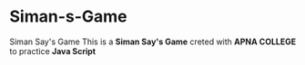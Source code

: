 # Siman-s-Game
Siman Say's Game
This is a <b>Siman Say's Game</b> creted with <b>APNA COLLEGE </b> to practice <b>Java Script </b>
